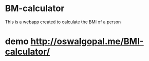 # BM-calculator
This is a webapp created to calculate the BMI  of a person





# demo http://oswalgopal.me/BMI-calculator/
